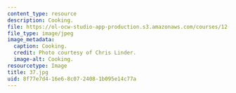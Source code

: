 ```yaml
---
content_type: resource
description: Cooking.
file: https://ol-ocw-studio-app-production.s3.amazonaws.com/courses/12-753-geodynamics-seminar-spring-2006/8f77e7d416e68c0724081b095e14c77a_37.jpg
file_type: image/jpeg
image_metadata:
  caption: Cooking.
  credit: Photo courtesy of Chris Linder.
  image-alt: Cooking.
resourcetype: Image
title: 37.jpg
uid: 8f77e7d4-16e6-8c07-2408-1b095e14c77a
---
```

